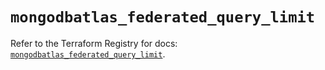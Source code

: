# `mongodbatlas_federated_query_limit`

Refer to the Terraform Registry for docs: [`mongodbatlas_federated_query_limit`](https://registry.terraform.io/providers/mongodb/mongodbatlas/1.33.0/docs/resources/federated_query_limit).
